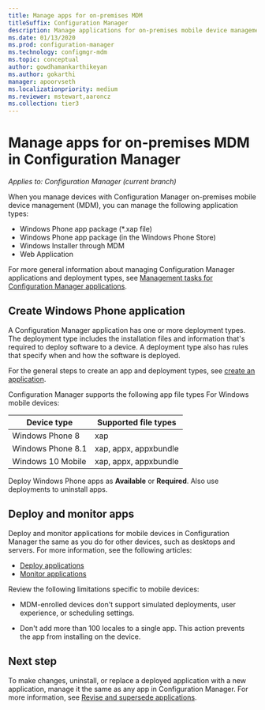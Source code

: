 ```yaml
---
title: Manage apps for on-premises MDM
titleSuffix: Configuration Manager
description: Manage applications for on-premises mobile device management (MDM) in Configuration Manager.
ms.date: 01/13/2020
ms.prod: configuration-manager
ms.technology: configmgr-mdm
ms.topic: conceptual
author: gowdhamankarthikeyan
ms.author: gokarthi
manager: apoorvseth
ms.localizationpriority: medium
ms.reviewer: mstewart,aaroncz 
ms.collection: tier3
---
```


# Manage apps for on-premises MDM in Configuration Manager

*Applies to: Configuration Manager (current branch)*

When you manage devices with Configuration Manager on-premises mobile device management (MDM), you can manage the following application types:

- Windows Phone app package (*.xap file)
- Windows Phone app package (in the Windows Phone Store)
- Windows Installer through MDM
- Web Application

For more general information about managing Configuration Manager applications and deployment types, see [Management tasks for Configuration Manager applications](../../apps/deploy-use/management-tasks-applications.md).

## <a name="bkmk_winphone"></a> Create Windows Phone application

A Configuration Manager application has one or more deployment types. The deployment type includes the installation files and information that's required to deploy software to a device. A deployment type also has rules that specify when and how the software is deployed.

For the general steps to create an app and deployment types, see [create an application](../../apps/deploy-use/create-applications.md#bkmk_create).

Configuration Manager supports the following app file types For Windows mobile devices:

|Device type|Supported file types|
|-----------------|---------------------|
|Windows Phone 8|xap|
|Windows Phone 8.1|xap, appx, appxbundle|
|Windows 10 Mobile|xap, appx, appxbundle|

Deploy Windows Phone apps as **Available** or **Required**. Also use deployments to uninstall apps.

## Deploy and monitor apps

Deploy and monitor applications for mobile devices in Configuration Manager the same as you do for other devices, such as desktops and servers. For more information, see the following articles:

- [Deploy applications](../../apps/deploy-use/deploy-applications.md)
- [Monitor applications](../../apps/deploy-use/monitor-applications-from-the-console.md)

Review the following limitations specific to mobile devices:

- MDM-enrolled devices don't support simulated deployments, user experience, or scheduling settings.

- Don't add more than 100 locales to a single app. This action prevents the app from installing on the device.

## Next step

To make changes, uninstall, or replace a deployed application with a new application, manage it the same as any app in Configuration Manager. For more information, see [Revise and supersede applications](../../apps/deploy-use/revise-and-supersede-applications.md).
